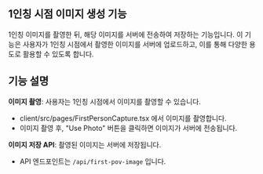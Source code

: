 ## 1인칭 시점 이미지 생성 기능

1인칭 이미지를 촬영한 뒤, 해당 이미지를 서버에 전송하여 저장하는 기능입니다.
이 기능은 사용자가 1인칭 시점에서 촬영한 이미지를 서버에 업로드하고, 이를 통해 다양한 용도로 활용할 수 있도록 합니다.

## 기능 설명
**이미지 촬영**: 사용자는 1인칭 시점에서 이미지를 촬영할 수 있습니다.
- client/src/pages/FirstPersonCapture.tsx 에서 이미지를 촬영합니다.
- 이미지 촬영 후, "Use Photo" 버튼을 클릭하면 이미지가 서버에 전송됩니다.

**이미지 저장 API**: 촬영된 이미지는 서버에 저장됩니다.
- API 엔드포인트는 `/api/first-pov-image` 입니다.